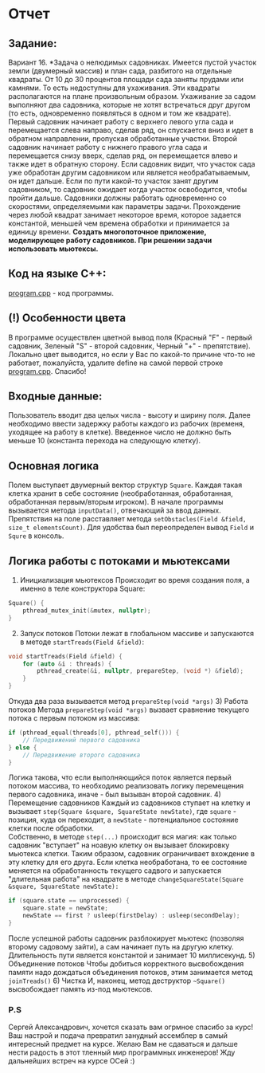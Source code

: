 # Отчет

## Задание:
Вариант 16. *Задача о нелюдимых садовниках. Имеется пустой участок земли (двумерный массив) и план сада, разбитого на отдельные квадраты. От 10 до 30 процентов площади сада заняты прудами или камнями. То есть недоступны для ухаживания. Эти квадраты располагаются на плане произвольным образом. Ухаживание за садом выполняют два садовника, которые не хотят встречаться друг другом (то есть, одновременно появляться в одном и том же квадрате). Первый садовник начинает работу с верхнего левого угла сада и перемещается слева направо, сделав ряд, он спускается вниз и идет в обратном направлении, пропуская обработанные участки. Второй садовник начинает работу с нижнего правого угла сада и перемещается снизу вверх, сделав ряд, он перемещается влево и также идет в обратную сторону. Если садовник видит, что участок сада уже обработан другим садовником или является необрабатываемым, он идет дальше. Если по пути какой-то участок занят другим садовником, то садовник ожидает когда участок освободится, чтобы пройти дальше. Садовники должны работать одновременно со скоростями, определяемыми как параметры задачи. Прохождение через любой квадрат занимает некоторое время, которое задается константой, меньшей чем времена обработки и принимается за единицу времени. 
**Создать многопоточное приложение, моделирующее работу садовников. При решении задачи использовать мьютексы.** 

## Код на языке С++:
[program.cpp](program/main.cpp) - код  программы.

## (!) Особенности цвета
В программе осуществлен цветной вывод поля (Красный "F" - первый садовник, Зеленый "S" - второй садовник, Черный "+" - препятствие). Локально цвет выводится, но если у Вас по какой-то причине что-то не работает, пожалуйста, удалите define на самой первой строке [program.cpp](program/main.cpp).  Спасибо!

## Входные данные:
Пользователь вводит два целых числа - высоту и ширину поля. Далее необходимо ввести задержку работы каждого из рабочих (временя, уходящее на работу в клетке). 
Введенное число не должно быть меньше 10 (константа перехода на следующую клетку).

## Основная логика
Полем выступает двумерный вектор структур  `Square`. Каждая такая клетка хранит в себе состояние (необработанная, обработанная, обработанная первым/вторым игроком).
В начале программы вызывается метода `inputData()`, отвечающий за ввод данных. Препятствия на поле расставляет метода `setObstacles(Field &field, size_t elementsCount)`. 
Для удобства был переопределен вывод `Field` и `Squre` в консоль.

## Логика работы с потоками и мьютексами
1) Инициализация мьютексов 
Происходит во время создания поля, а именно в теле конструктора Square:
```cpp
Square() {  
    pthread_mutex_init(&mutex, nullptr);  
}
```
2) Запуск потоков
Потоки лежат в глобальном массиве и запускаются в методе `startTreads(Field &field)`:
```cpp
void startTreads(Field &field) {  
    for (auto &i : threads) {  
        pthread_create(&i, nullptr, prepareStep, (void *) &field);  
    }
}
```
Откуда два раза вызывается метод `prepareStep(void *args)`
3) Работа потоков
Метода `prepareStep(void *args)` вызвает сравнение текущего потока с первым потоком из массива:
```cpp
if (pthread_equal(threads[0], pthread_self())) {
	// Передвижений первого садовника
} else {
	// Передвижение второго садовника
}
```
Логика такова, что если выполняющийся поток является первый потоком массива, то необходимо реализовать логику перемещения первого садовника, иначе - был вызыван второй садовник.
4) Перемещение садовников
Каждый из садовников ступает на клетку и вызывает `step(Square &square, SquareState newState)`, где `square` - позиция, куда он переходит, а `newState` - потенциальное состояние клетки после обработки.   
Собственно, в методе `step(...)` происходит вся магия: как только садовник "вступает" на ноавую клетку он вызывает блокировку мьютекса клетки. Таким образом, садовник ограничивает вхождение в эту клетку для его друга. 
Если клетка необработана, то ее состояние меняется на обработанность текущего садвого  и запускается "длительная работа" на квадрате в методе `changeSquareState(Square &square, SquareState newState):`
```cpp
if (square.state == unprocessed) {  
    square.state = newState;  
    newState == first ? usleep(firstDelay) : usleep(secondDelay);  
}
```
После успешной работы садовник разблокирует мьютекс (позволяя второму садовому зайти), а сам начинает путь на другую клетку. Длительность пути является константой и занимает 10 миллисекунд.
5) Объединение потоков
Чтобы добиться корректного высвобождения памяти надо дождаться объединения потоков, этим занимается метод `joinTreads()`
6) Чистка
И, наконец, метод  деструктор `~Square()` высвобождает память из-под мьютексов.

### P.S
Сергей Александрович, хочется сказать вам огрмное спасибо за курс!
Ваш настрой и подача превратил занудный ассемблер в самый интересный предмет на курсе. Желаю Вам не сдаваться и дальше нести радость в этот тленный мир программных инженеров! Жду дальнейших встреч на курсе ОСей :)